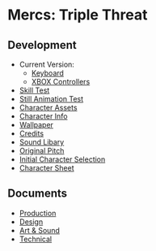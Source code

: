 <!--last edited 2019-04-01-->

<h1>Mercs: Triple Threat</h1>
<h2>Development</h2>

<ul>
  <li>Current Version:
    <ul>
      <li><a href="https://mercsteam.github.io/main/game_v19.html">Keyboard</a></li>
      <li><a href="https://mercsteam.github.io/main/game_v20.html">XBOX Controllers</a></li>
    </ul>
  </li>
  <li><a href="https://mercsteam.github.io/main/test/skillTest.html">Skill Test</a></li>
  <li><a href="https://mercsteam.github.io/main/test/stillAnimateTest.html">Still Animation Test</a></li>
  
  <li><a href="https://mercsteam.github.io/main/test/characterAssets.html">Character Assets</a></li>
  <li><a href="https://mercsteam.github.io/main/characters">Character Info</a></li>
  <li><a href="https://mercsteam.github.io/main/images/wallpaper.png">Wallpaper</a></li>
  
  <li><a href="https://mercsteam.github.io/main/credits.html">Credits</a></li>
  <li><a href="https://mercsteam.github.io/main/sounds.html">Sound Libary</a></li>
  
  <li><a href="http://nickcomics.ca/Brock/Reveal/concept.php">Original Pitch</a></li>
  <li><a href="http://nickcomics.ca/Brock/Mercs/select.html">Initial Character Selection</a></li>
  <li><a href="http://nickcomics.ca/Brock/portfolio/images/Mercs_character_sheet.png">Character Sheet</a></li>
</ul>

<h2>Documents</h2>
<ul>
  <li><a href="https://docs.google.com/document/d/1CA8FU2TIvxEK1XoCHBq3IW9w-wO3SA7ddr0NDaIMMTg/edit?usp=sharing">Production</a></li>
  <li><a href="https://docs.google.com/document/d/1tF19BGu9oIPCAh99GTFolxGxfE2bHpny7IWHoKkWcCo/edit?usp=sharing">Design</a></li>
  <li><a href="https://docs.google.com/document/d/1bltydvHk7uhde2vmXZ1zq3GDYAzAYOJDPocSlvFrgJs/edit">Art &amp; Sound</a></li>
  <li><a href="https://brocku-my.sharepoint.com/:w:/g/personal/ng15fj_brocku_ca/EYuBQpYNVNVNpKODmdyaJEAB2sE4nUTJ0SrtbjFdMgtDNQ?e=bPiBxV">Technical</a></li>
</ul>
